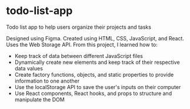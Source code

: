 # todo-list-app
Todo list app to help users organize their projects and tasks

Designed using Figma. Created using HTML, CSS, JavaScript, and React. Uses the Web Storage API. From this project, I learned how to:
- Keep track of data between different JavaScript files
- Dynamically create new elements and keep track of their respective data values
- Create factory functions, objects, and static properties to provide information to one another
- Use the localStorage API to save the user's inputs on their computer
- Use React components, React hooks, and props to structure and manipulate the DOM